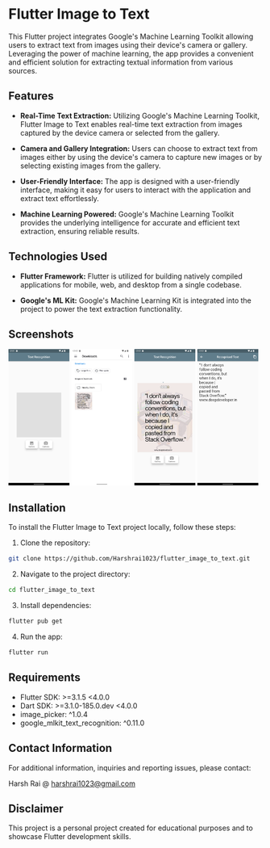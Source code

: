 # Flutter Image to Text

This Flutter project integrates Google's Machine Learning Toolkit allowing users to extract text from images using their device's camera or gallery. Leveraging the power of machine learning, the app provides a convenient and efficient solution for extracting textual information from various sources.

## Features

- **Real-Time Text Extraction:** Utilizing Google's Machine Learning Toolkit, Flutter Image to Text enables real-time text extraction from images captured by the device camera or selected from the gallery.

- **Camera and Gallery Integration:** Users can choose to extract text from images either by using the device's camera to capture new images or by selecting existing images from the gallery.

- **User-Friendly Interface:** The app is designed with a user-friendly interface, making it easy for users to interact with the application and extract text effortlessly.

- **Machine Learning Powered:** Google's Machine Learning Toolkit provides the underlying intelligence for accurate and efficient text extraction, ensuring reliable results.

## Technologies Used

- **Flutter Framework:** Flutter is utilized for building natively compiled applications for mobile, web, and desktop from a single codebase.

- **Google's ML Kit:** Google's Machine Learning Kit is integrated into the project to power the text extraction functionality.

## Screenshots
<p float="left">
  <img src="screenshots/Screenshot (1).png" width="24%"/>
  <img src="screenshots/Screenshot (2).png" width="24%" />
  <img src="screenshots/Screenshot (3).png" width="24%" />
  <img src="screenshots/Screenshot (4).png" width="24%" />
</p>

## Installation

To install the Flutter Image to Text project locally, follow these steps:

1. Clone the repository:

```bash
git clone https://github.com/Harshrai1023/flutter_image_to_text.git
```

2. Navigate to the project directory:

```bash
cd flutter_image_to_text
```

3. Install dependencies:

```bash
flutter pub get
```

4. Run the app:

```bash
flutter run
```


## Requirements

- Flutter SDK: >=3.1.5 <4.0.0
- Dart SDK: >=3.1.0-185.0.dev <4.0.0
- image_picker: ^1.0.4
- google_mlkit_text_recognition: ^0.11.0

## Contact Information

For additional information, inquiries and reporting issues, please contact:

Harsh Rai @ harshrai1023@gmail.com

## Disclaimer

This project is a personal project created for educational purposes and to showcase Flutter development skills.
